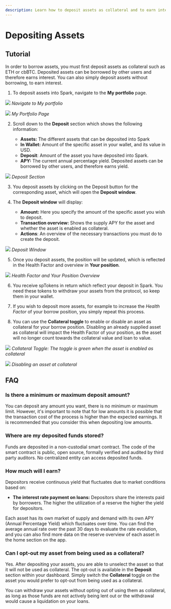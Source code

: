 ```yaml
---
description: Learn how to deposit assets as collateral and to earn interest.
---
```


# Depositing Assets

## Tutorial

In order to borrow assets, you must first deposit assets as collateral such as ETH or cbBTC. Deposited assets can be borrowed by other users and therefore earns interest. You can also simply deposit assets without borrowing, to earn interest.

1.  To deposit assets into Spark, navigate to the **My portfolio** page.

![](/assets/deposit-1.png)
*Navigate to My portfolio*

![](/assets/deposit-2.png)
*My Portfolio Page*


2.  Scroll down to the **Deposit** section which shows the following information:

    * **Assets:** The different assets that can be deposited into Spark
    * **In Wallet:** Amount of the specific asset in your wallet, and its value in USD.
    * **Deposit**: Amount of the asset you have deposited into Spark.
    * **APY:** The current annual percentage yield. Deposited assets can be borrowed by other users, and therefore earns yield.

![](/assets/deposit-3.png)
*Deposit Section*


3. You deposit assets by clicking on the Deposit button for the corresponding asset, which will open the **Deposit window**.

4. The **Deposit window** will display:
   * **Amount:** Here you specify the amount of the specific asset you wish to deposit.
   * **Transaction overview:** Shows the supply APY for the asset and whether the asset is enabled as collateral.
   *   **Actions**: An overview of the necessary transactions you must do to create the deposit.


![](/assets/deposit-4.png)
*Deposit Window*


5.  Once you deposit assets, the position will be updated, which is reflected in the Health Factor and overview in **Your position**.


![](/assets/deposit-5.png)
*Health Factor and Your Position Overview*


6. You receive spTokens in return which reflect your deposit in Spark. You need these tokens to withdraw your assets from the protocol, so keep them in your wallet.

7. If you wish to deposit more assets, for example to increase the *Health Factor* of your borrow position, you simply repeat this process.

8.  You can use the **Collateral toggle** to enable or disable an asset as collateral for your borrow position. Disabling an already supplied asset as collateral will impact the Health Factor of your position, as the asset will no longer count towards the collateral value and loan to value.


![](/assets/deposit-6.png)
*Collateral Toggle: The toggle is green when the asset is enabled as collateral*

![](/assets/deposit-7.png)
*Disabling an asset at collateral*

## FAQ

### Is there a minimum or maximum deposit amount?

You can deposit any amount you want, there is no minimum or maximum limit. However, it's important to note that for low amounts it is possible that the transaction cost of the process is higher than the expected earnings. It is recommended that you consider this when depositing low amounts.

### Where are my deposited funds stored?

Funds are deposited in a non-custodial smart contract. The code of the smart contract is public, open source, formally verified and audited by third party auditors. No centralized entity can access deposited funds.

### How much will I earn?

Depositors receive continuous yield that fluctuates due to market conditions based on:

* **The interest rate payment on loans:** Depositors share the interests paid by borrowers. The higher the utilization of a reserve the higher the yield for depositors.

Each asset has its own market of supply and demand with its own APY (Annual Percentage Yield) which fluctuates over time. You can find the average annual rate over the past 30 days to evaluate the rate evolution, and you can also find more data on the reserve overview of each asset in the home section on the app.

### Can I opt-out my asset from being used as a collateral?

Yes. After depositing your assets, you are able to unselect the asset so that it will not be used as collateral. The opt-out is available in the **Deposit** section within your dashboard. Simply switch the **Collateral** toggle on the asset you would prefer to opt-out from being used as a collateral.

You can withdraw your assets without opting out of using them as collateral, as long as those funds are not actively being lent out or the withdrawal would cause a liquidation on your loans.

[^1]: The **Health Factor** is a measure of how close the position is to liquidation based on the current LTV. A Health Factor **below 1** means the position can be liquidated. Users are therefore responsible for keeping a Health Factor above 1, in order to avoid liquidation. The LTV of the position can change over time if the underlying collateral changes in value, and as debt accrues due to interest rates.
